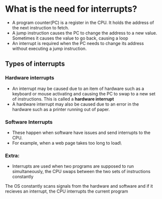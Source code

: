 # What is the need for interrupts?
*  A program counter(PC) is a register in the CPU. It holds the address of the next instruction to fetch. 
*  A jump instruction causes the PC to change the address to a new value. Sometimes it causes the value to go back, causing a loop
*  An interrupt is required when the PC needs to change its address without executing a jump instruction.
## Types of interrupts
### Hardware interrupts
*  An interrupt may be caused due to an item of hardware such as a keyboard or mouse activating and causing the PC to swap to a new set of instructions. This is called a __hardware interrupt__
*  A hardware interrupt may also be caused due to an error in the hardware such as a printer running out of paper.
### Software Interrupts
*  These happen when software have issues and send interrupts to the CPU.
*  For example, when a web page takes too long to load\
### Extra:
*  Interrupts are used when two programs are supposed to run simultaneously, the CPU swaps between the two sets of instructions constantly

The OS constantly scans signals from the hardware and software and if it recieves an interrupt, the CPU interrupts the current program

